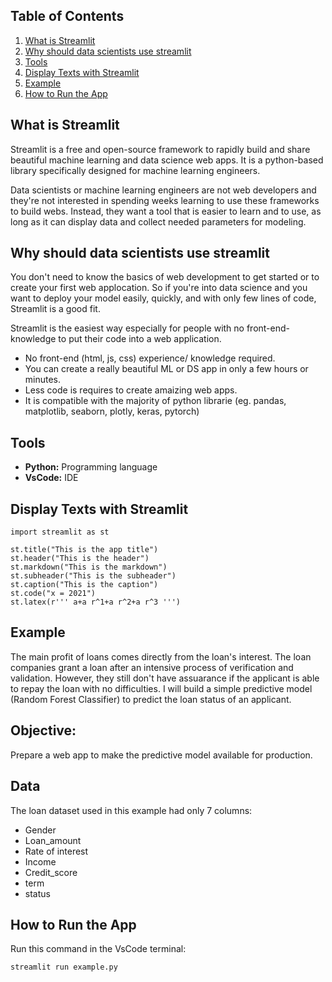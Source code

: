 ## Table of Contents

1. [What is Streamlit](#What-is-Streamlit?)
2. [Why should data scientists use streamlit](#Why-should-data-scientists-use-streamlit)
3. [Tools](#Tools)
4. [Display Texts with Streamlit](Display-Texts-with-Streamlit)
5. [Example](#Example)
6. [How to Run the App](#How-to-Run-the-App)

## What is Streamlit

Streamlit is a free and open-source framework to rapidly build and share beautiful machine learning and data science web apps. It is a python-based library specifically designed for machine learning engineers. 

Data scientists or machine learning engineers are not web developers and they're not interested in spending weeks learning to use these frameworks to build webs. Instead, they want a tool that is easier to learn and to use, as long as it can display data and collect needed parameters for modeling.

## Why should data scientists use streamlit

You don't need to know the basics of web  development to get started or to create your first web applocation. So if you're into data science and you want to deploy your model easily, quickly, and with only few lines of code, Streamlit is a good fit.

Streamlit is the easiest way especially for people with no front-end-knowledge to put their code into a web application.

  * No front-end (html, js, css) experience/ knowledge required.
  * You can create a really beautiful ML or DS app in only a few hours or minutes.
  * Less code is requires to create amaizing web apps.
  * It is compatible with the majority of python librarie (eg. pandas, matplotlib, seaborn, plotly, keras, pytorch)

## Tools

* **Python:** Programming language
* **VsCode:** IDE

## Display Texts with Streamlit

```
import streamlit as st

st.title("This is the app title")
st.header("This is the header")
st.markdown("This is the markdown")
st.subheader("This is the subheader")
st.caption("This is the caption")
st.code("x = 2021")
st.latex(r''' a+a r^1+a r^2+a r^3 ''')
```


## Example

The main profit of loans comes directly from the loan's interest. The loan companies grant a loan after an intensive process of verification and validation. However, they still don't have assuarance if the applicant is able to repay the loan with no difficulties. I will build a simple predictive model (Random Forest Classifier) to predict the loan status of an applicant.

## Objective:

Prepare a web app to make the predictive model available for production.

## Data

The loan dataset used in this example had only 7 columns:
* Gender
* Loan_amount
* Rate of interest
* Income
* Credit_score
* term
* status

## How to Run the App

Run this command in the VsCode terminal:

```streamlit run example.py```


